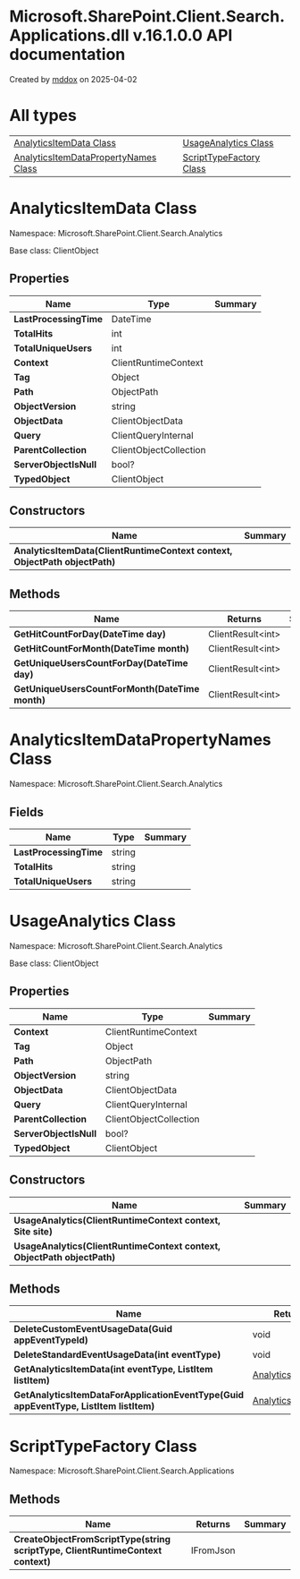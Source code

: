 # Microsoft.SharePoint.Client.Search.Applications.dll v.16.1.0.0 API documentation

Created by 
[mddox](https://github.com/loxsmoke/mddox) on 2025-04-02

# All types

|   |   |   |
|---|---|---|
| [AnalyticsItemData Class](#analyticsitemdata-class) | [UsageAnalytics Class](#usageanalytics-class) |   |
| [AnalyticsItemDataPropertyNames Class](#analyticsitemdatapropertynames-class) | [ScriptTypeFactory Class](#scripttypefactory-class) |   |
# AnalyticsItemData Class

Namespace: Microsoft.SharePoint.Client.Search.Analytics

Base class: ClientObject


## Properties

| Name | Type | Summary |
|---|---|---|
| **LastProcessingTime** | DateTime |  |
| **TotalHits** | int |  |
| **TotalUniqueUsers** | int |  |
| **Context** | ClientRuntimeContext |  |
| **Tag** | Object |  |
| **Path** | ObjectPath |  |
| **ObjectVersion** | string |  |
| **ObjectData** | ClientObjectData |  |
| **Query** | ClientQueryInternal |  |
| **ParentCollection** | ClientObjectCollection |  |
| **ServerObjectIsNull** | bool? |  |
| **TypedObject** | ClientObject |  |
## Constructors

| Name | Summary |
|---|---|
| **AnalyticsItemData(ClientRuntimeContext context, ObjectPath objectPath)** |  |
## Methods

| Name | Returns | Summary |
|---|---|---|
| **GetHitCountForDay(DateTime day)** | ClientResult\<int\> |  |
| **GetHitCountForMonth(DateTime month)** | ClientResult\<int\> |  |
| **GetUniqueUsersCountForDay(DateTime day)** | ClientResult\<int\> |  |
| **GetUniqueUsersCountForMonth(DateTime month)** | ClientResult\<int\> |  |
# AnalyticsItemDataPropertyNames Class

Namespace: Microsoft.SharePoint.Client.Search.Analytics


## Fields

| Name | Type | Summary |
|---|---|---|
| **LastProcessingTime** | string |  |
| **TotalHits** | string |  |
| **TotalUniqueUsers** | string |  |
# UsageAnalytics Class

Namespace: Microsoft.SharePoint.Client.Search.Analytics

Base class: ClientObject


## Properties

| Name | Type | Summary |
|---|---|---|
| **Context** | ClientRuntimeContext |  |
| **Tag** | Object |  |
| **Path** | ObjectPath |  |
| **ObjectVersion** | string |  |
| **ObjectData** | ClientObjectData |  |
| **Query** | ClientQueryInternal |  |
| **ParentCollection** | ClientObjectCollection |  |
| **ServerObjectIsNull** | bool? |  |
| **TypedObject** | ClientObject |  |
## Constructors

| Name | Summary |
|---|---|
| **UsageAnalytics(ClientRuntimeContext context, Site site)** |  |
| **UsageAnalytics(ClientRuntimeContext context, ObjectPath objectPath)** |  |
## Methods

| Name | Returns | Summary |
|---|---|---|
| **DeleteCustomEventUsageData(Guid appEventTypeId)** | void |  |
| **DeleteStandardEventUsageData(int eventType)** | void |  |
| **GetAnalyticsItemData(int eventType, ListItem listItem)** | [AnalyticsItemData](#analyticsitemdata-class) |  |
| **GetAnalyticsItemDataForApplicationEventType(Guid appEventType, ListItem listItem)** | [AnalyticsItemData](#analyticsitemdata-class) |  |
# ScriptTypeFactory Class

Namespace: Microsoft.SharePoint.Client.Search.Applications


## Methods

| Name | Returns | Summary |
|---|---|---|
| **CreateObjectFromScriptType(string scriptType, ClientRuntimeContext context)** | IFromJson |  |
